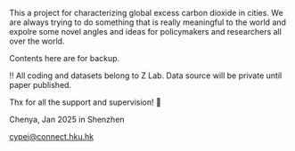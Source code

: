 This a project for characterizing global excess carbon dioxide in cities. We are always trying to do something that is really meaningful to the world and expolre some novel angles and ideas for policymakers and researchers all over the world.

Contents here are for backup.

‼️ All coding and datasets belong to Z Lab. Data source will be private until paper published. 

Thx for all the support and supervision! 🥳

Chenya, Jan 2025 in Shenzhen

cypei@connect.hku.hk
